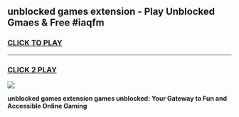 
## unblocked games extension - Play Unblocked Gmaes & Free #iaqfm
<h3>
<a href="https://premium.freeplayer.one?title=unblocked_games_extension&ref=01M">CLICK TO PLAY</a></h3>
<hr>

<h3>
<a href="https://premium.freeplayer.one?title=unblocked_games_extension&ref=01M">CLICK 2 PLAY</a>
  
</h3>

<a href="https://premium.freeplayer.one?title=unblocked_games_extension&ref=01M"><img src="https://clearcache.store/games.png"></a>


**unblocked games extension games unblocked: Your Gateway to Fun and Accessible Online Gaming**
